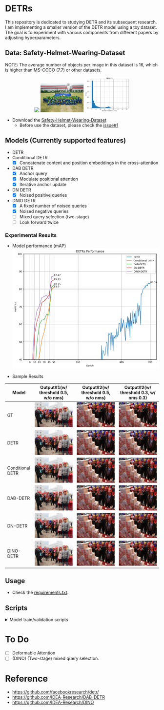 # DETRs

This repository is dedicated to studying DETR and its subsequent research. I am implementing a smaller version of the DETR model using a toy dataset. The goal is to experiment with various components from different papers by adjusting hyperparameters.

## Data: Safety-Helmet-Wearing-Dataset
NOTE: The average number of objects per image in this dataset is 16, which is higher than MS-COCO (7.7) or other datasets.

<p align="center">
  <img src="./assets/data_sample1.png" width="33%">
  <img src="./assets/data_sample2.png" width="28%">
  <img src="./assets/num_obj_histogram.png" width="29%">
</p>

- Download the [Safety-Helmet-Wearing-Dataset](https://github.com/njvisionpower/Safety-Helmet-Wearing-Dataset)
  - Before use the dataset, please check the [issue#1](https://github.com/tyui592/DETR/issues/1)

## Models (Currently supported features)
- DETR
- Conditional DETR
  - [X] Concatenate content and position embeddings in the cross-attention
- DAB DETR
  - [X] Anchor query
  - [X] Modulate positional attention
  - [X] Iterative anchor update
- DN DETR
  - [X] Noised positive queries
- DNIO DETR
  - [X] A fixed number of noised queries
  - [X] Noised negative queries
  - [ ] Mixed query selection (two-stage)
  - [ ] Look forward twice  

### Experimental Results
* Model performance (mAP)
![performance](./assets/performance.png)

* Sample Results

| Model | Output#1(w/ threshold 0.5, w/o nms)| Output#2(w/ threshold 0.5, w/o nms)| Output#2(w/ threshold 0.3, w/ nms 0.3)|
| --- | --- | -- | -- |
| GT | ![gt](./assets/ground_truth.png) | ![gt2](./assets/ground_truth2.png) | ![gt2](./assets/ground_truth2.png) | 
| DETR | ![detr](./assets/DETR_000366.png) | ![detr2](./assets/DETR_001130.png) |  ![detr3](./assets/DETR_001130_nms.png) | 
| Conditional DETR | ![cond](./assets/Conditional_DETR_000366.png) | ![cond2](./assets/Conditional_DETR_001130.png) | ![cond3](./assets/Conditional_DETR_001130_nms.png) | 
| DAB-DETR | ![dab](./assets/DAB-DETR_000366.png) | ![dab2](./assets/DAB-DETR_001130.png) | ![dab3](./assets/DAB-DETR_001130_nms.png) | 
| DN-DETR | ![dn](./assets/DN-DETR_000366.png) | ![dn2](./assets/DN-DETR_001130.png) | ![dn3](./assets/DN-DETR_001130_nms.png) | 
| DINO-DETR | ![dino](./assets/DINO-DETR_000366.png) | ![dino2](./assets/DINO-DETR_001130.png) | ![dino3](./assets/DINO-DETR_001130_nms.png) |

## Usage
- Check the [requirements.txt](./requirements.txt).

## Scripts
<details>
  <summary>Model train/validation scripts</summary>

```bash
# DETR
ex=01
python main.py --mode 'train' --device "cuda:0" --model 'detr' --dataset 'shwd' \
  --lr 0.00005 --lr_backbone 0.00001 --epochs 700 --lr_milestone 600 --lr_gamma 0.1 \
  --return_intermediate --max_grad_norm 0.1 --weight_decay 0.0001 \
  --d_model 256 --d_ff 2048 --n_heads 8 --p_drop 0.0 --n_query 600 \
  --backbone "resnet50" --layer_index 7 --n_decoder_layers 6 --n_encoder_layers 6 \
  --encoder_position_mode 'add' --decoder_sa_position_mode 'add' --decoder_ca_position_mode 'add' \
  --batch_size 8 --image_set 'trainval' --aug_policy 6 \
  --num_workers 4 --pin_memory --save_root "model-store/ex${ex}" \
  --cls_loss 'ce' --pos_embedding 'sine' --temperature 10000 \
  --cls_match_weight 1.0 --l1_match_weight 5.0 --giou_match_weight 2.0 \
  --cls_loss_weight 1.0 --l1_loss_weight 5.0 --giou_loss_weight 2.0 --noobj_cls_weight 0.1 \
  --wb_flag --wb_project 'detr' --wb_name "${ex}" --wb_tags "DETR"

# Conditional DETR
ex=02
python main.py --mode 'train' --device "cuda:0" --model 'conditional_detr' --dataset 'shwd' \
  --lr 0.0001 --lr_backbone 0.00001 --epochs 50 --lr_milestone 40 --lr_gamma 0.1 \
  --return_intermediate --max_grad_norm 0.1 --weight_decay 0.0001 \
  --d_model 256 --d_ff 2048 --n_heads 8 --p_drop 0.0 --n_query 600 --num_pattern 0 \
  --backbone "resnet50" --layer_index 7 --n_decoder_layers 6 --n_encoder_layers 6 \
  --encoder_position_mode 'add' --decoder_sa_position_mode 'add' --decoder_ca_position_mode 'cat' \
  --batch_size 8 --image_set 'trainval' --aug_policy 6 \
  --num_workers 4 --pin_memory --save_root "model-store/ex${ex}" \
  --cls_loss 'focal' --pos_embedding 'sinev2' --temperature 20 --query_scale_mode 'diag' \
  --transformer_activation 'relu' \
  --cls_match_weight 2.0 --l1_match_weight 5.0 --giou_match_weight 2.0 \
  --cls_loss_weight 2.0 --l1_loss_weight 5.0 --giou_loss_weight 2.0 --noobj_cls_weight 0.1 \
  --wb_flag --wb_project 'detr' --wb_name "${ex}" --wb_tags "Conditional-DETR"

# DAB DETR
ex=03
python main.py --mode 'train' --device "cuda:0" --model 'dab-detr' --dataset 'shwd' \
  --lr 0.0001 --lr_backbone 0.00001 --epochs 50 --lr_milestone 40 --lr_gamma 0.1 \
  --return_intermediate --max_grad_norm 0.1 --weight_decay 0.0001 \
  --d_model 256 --d_ff 2048 --n_heads 8 --p_drop 0.0 --n_query 200 --num_pattern 3 \
  --backbone "resnet50" --layer_index 7 --n_decoder_layers 6 --n_encoder_layers 6 \
  --encoder_position_mode 'add' --decoder_sa_position_mode 'add' --decoder_ca_position_mode 'cat' \
  --batch_size 8 --image_set 'trainval' --aug_policy 6 \
  --num_workers 4 --pin_memory --save_root "model-store/ex${ex}" \
  --cls_loss 'focal' --pos_embedding 'sinev2' --temperature 20 --query_scale_mode 'diag' \
  --modulate_wh_attn --iter_update --transformer_activation 'prelu' \
  --cls_match_weight 2.0 --l1_match_weight 5.0 --giou_match_weight 2.0 \
  --cls_loss_weight 2.0 --l1_loss_weight 5.0 --giou_loss_weight 2.0 --noobj_cls_weight 0.1 \
  --wb_flag --wb_project 'detr' --wb_name "${ex}" --wb_tags "DAB-DETR"

# DN DETR
ex=04
python main.py --mode 'train' --device "cuda:0" --model 'dn-detr' --dataset 'shwd' \
  --lr 0.0001 --lr_backbone 0.00001 --epochs 50 --lr_milestone 40 --lr_gamma 0.1 \
  --return_intermediate --max_grad_norm 0.1 --weight_decay 0.0001 \
  --d_model 256 --d_ff 2048 --n_heads 8 --p_drop 0.0 --n_query 600 \
  --backbone "resnet50" --layer_index 7 --n_decoder_layers 6 --n_encoder_layers 6 \
  --encoder_position_mode 'add' --decoder_sa_position_mode 'add' --decoder_ca_position_mode 'cat' \
  --batch_size 8 --image_set 'trainval' --aug_policy 6 \
  --num_workers 4 --pin_memory --save_root "model-store/ex${ex}" \
  --cls_loss 'focal' --pos_embedding 'sinev2' --temperature 20 --query_scale_mode 'diag' \
  --modulate_wh_attn --iter_update --transformer_activation 'prelu' \
  --num_pattern 0 --num_group 3 --box_noise_scale 0.4 --label_noise_scale 0.2 \
  --cls_match_weight 2.0 --l1_match_weight 5.0 --giou_match_weight 2.0 \
  --cls_loss_weight 2.0 --l1_loss_weight 5.0 --giou_loss_weight 2.0 --noobj_cls_weight 0.1 \
  --wb_flag --wb_project 'detr' --wb_name "${ex}" --wb_tags "DN-DETR"

# DINO DETR
ex=05
python main.py --mode 'train' --device "cuda:0" --model 'dino-detr' --dataset 'shwd' \
  --lr 0.0001 --lr_backbone 0.00001 --epochs 50 --lr_milestone 40 --lr_gamma 0.1 \
  --return_intermediate --max_grad_norm 0.1 --weight_decay 0.0001 \
  --d_model 256 --d_ff 2048 --n_heads 8 --p_drop 0.0 --n_query 600 \
  --backbone "resnet50" --layer_index 7 --n_decoder_layers 6 --n_encoder_layers 6 \
  --encoder_position_mode 'add' --decoder_sa_position_mode 'add' --decoder_ca_position_mode 'cat' \
  --batch_size 8 --image_set 'trainval' --aug_policy 6 \
  --num_workers 4 --pin_memory --save_root "model-store/ex${ex}" \
  --cls_loss 'focal' --pos_embedding 'sinev2' --temperature 20 --query_scale_mode 'diag' \
  --modulate_wh_attn --iter_update --transformer_activation 'prelu' \
  --num_dn_query 50 --add_neg_query --num_pattern 0 --num_group 5 \
  --box_noise_scale 0.4 --label_noise_scale 0.2 \
  --cls_match_weight 2.0 --l1_match_weight 5.0 --giou_match_weight 2.0 \
  --cls_loss_weight 2.0 --l1_loss_weight 5.0 --giou_loss_weight 2.0 --noobj_cls_weight 0.1 \
  --wb_flag --wb_project 'detr' --wb_name "${ex}" --wb_tags "DINO-DETR"

# Model evaluation.
ex=01
save_path="model-store/ex${ex}/test_result/"

python main.py --mode 'test' --device 'cuda:0' --pin_memory --batch_size 1  \
    --eval_model_path "./model-store/ex${ex}/trained_model.pt" \
    --save_root ${save_path}
cd mAP/
python main.py -na -np --dr "../${save_path}"
cd ..
```
</details>

# To Do
- [ ] Deformable Attention
- [ ] (DINO) (Two-stage) mixed query selection.

# Reference
- https://github.com/facebookresearch/detr/
- https://github.com/IDEA-Research/DAB-DETR
- https://github.com/IDEA-Research/DINO
